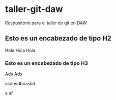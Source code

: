 # taller-git-daw
Respositorio para el taller de git en DAW


## Esto es un encabezado de tipo H2

Hola Hola Hola

### Esto es un encabezado de tipo H3
Ads Ads


asdnsdboasbd


a
af
